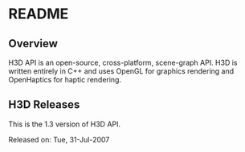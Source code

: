 README
==================

## Overview ##

H3D API is an open-source, cross-platform, scene-graph API.
H3D is written entirely in C++ and uses OpenGL for graphics rendering and OpenHaptics for haptic rendering.



## H3D Releases ##

This is the 1.3 version of H3D API.

Released on: Tue, 31-Jul-2007
